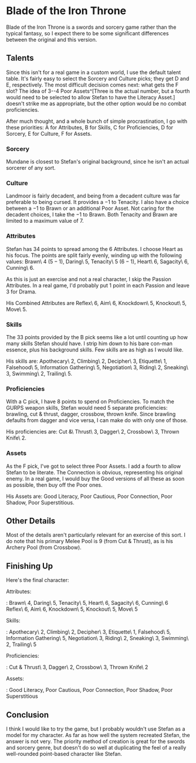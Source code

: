 <!--
 Copyright 2024 David Terhune. All rights reserved.
-->

# Blade of the Iron Throne

Blade of the Iron Throne is a swords and sorcery game rather than the typical fantasy, so I expect there to be some significant differences between the original and this version.

## Talents

Since this isn't for a real game in a custom world, I use the default talent table.  It's fairly easy to select the Sorcery and Culture picks; they get D and E, respectively.  The most difficult decision comes next: what gets the F slot?  The idea of 3--4 Poor Assets^[Three is the actual number, but a fourth would need to be selected to allow Stefan to have the Literacy Asset.] doesn't strike me as appropriate, but the other option would be no combat proficiencies.

After much thought, and a whole bunch of simple procrastination, I go with these priorities: A for Attributes, B for Skills, C for Proficiencies, D for Sorcery, E for Culture, F for Assets.

### Sorcery

Mundane is closest to Stefan's original background, since he isn't an actual sorcerer of any sort.

### Culture

Landmoor is fairly decadent, and being from a decadent culture was far preferable to being cursed.  It provides a $-1$ to Tenacity.  I also have a choice between a $-1$ to Brawn or an additional Poor Asset.  Not caring for the decadent choices, I take the $-1$ to Brawn.  Both Tenacity and Brawn are limited to a maximum value of 7.

### Attributes

Stefan has 34 points to spread among the 6 Attributes.  I choose Heart as his focus.  The points are split fairly evenly, winding up with the following values: Brawn\ 4 ($5-1$), Daring\ 5, Tenacity\ 5 ($6-1$), Heart\ 6, Sagacity\ 6, Cunning\ 6.

As this is just an exercise and not a real character, I skip the Passion Attributes.  In a real game, I'd probably put 1 point in each Passion and leave 3 for Drama.

His Combined Attributes are Reflex\ 6, Aim\ 6, Knockdown\ 5, Knockout\ 5, Move\ 5.

### Skills

The 33 points provided by the B pick seems like a lot until counting up how many skills Stefan should have.  I strip him down to his bare con-man essence, plus his background skills.  Few skills are as high as I would like.

His skills are: Apothecary\ 2, Climbing\ 2, Decipher\ 3, Etiquette\ 1, Falsehood\ 5, Information Gathering\ 5, Negotiation\ 3, Riding\ 2, Sneaking\ 3, Swimming\ 2, Trailing\ 5.

### Proficiencies

With a C pick, I have 8 points to spend on Proficiencies.  To match the GURPS weapon skills, Stefan would need 5 separate proficiencies: brawling, cut & thrust, dagger, crossbow, thrown knife.  Since brawling defaults from dagger and vice versa, I can make do with only one of those.

His proficiencies are: Cut &\ Thrust\ 3, Dagger\ 2, Crossbow\ 3, Thrown Knife\ 2.

### Assets

As the F pick, I've got to select three Poor Assets.  I add a fourth to allow Stefan to be literate.  The Connection is obvious, representing his original enemy.  In a real game, I would buy the Good versions of all these as soon as possible, then buy off the Poor ones.

His Assets are: Good Literacy, Poor Cautious, Poor Connection, Poor Shadow, Poor Superstitious.

## Other Details

Most of the details aren't particularly relevant for an exercise of this sort.  I do note that his primary Melee Pool is 9 (from Cut & Thrust), as is his Archery Pool (from Crossbow).

## Finishing Up

Here's the final character:

Attributes:

: Brawn\ 4, Daring\ 5, Tenacity\ 5, Heart\ 6, Sagacity\ 6, Cunning\ 6\
Reflex\ 6, Aim\ 6, Knockdown\ 5, Knockout\ 5, Move\ 5

Skills:

: Apothecary\ 2, Climbing\ 2, Decipher\ 3, Etiquette\ 1, Falsehood\ 5, Information Gathering\ 5, Negotiation\ 3, Riding\ 2, Sneaking\ 3, Swimming\ 2, Trailing\ 5

Proficiencies:

: Cut & Thrust\ 3, Dagger\ 2, Crossbow\ 3, Thrown Knife\ 2

Assets:

: Good Literacy, Poor Cautious, Poor Connection, Poor Shadow, Poor Superstitious

## Conclusion

I think I would like to try the game, but I probably wouldn't use Stefan as a model for my character.  As far as how well the system recreated Stefan, the answer is not very.  The priority method of creation is great for the swords and sorcery genre, but doesn't do so well at duplicating the feel of a really well-rounded point-based character like Stefan.
